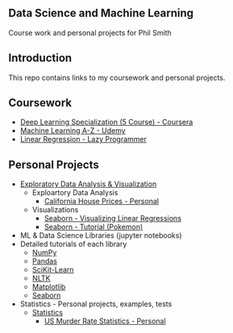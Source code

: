 ## Data Science and Machine Learning
Course work and personal projects for Phil Smith
##
## Introduction
This repo contains links to my coursework and personal projects. 
## Coursework 
  - [Deep Learning Specialization (5 Course) - Coursera](https://github.com/philtsmith570/deep-learning-coursera/blob/master/README.md)
  - [Machine Learning A-Z - Udemy](https://github.com/philtsmith570/Machine_Learning_A-Z/blob/master/README.md)
  - [Linear Regression - Lazy Programmer](https://github.com/philtsmith570/Linear-Regression-Lazy-Programmer/tree/master/Linear%20Regression%20LP)

## Personal Projects
  - [Exploratory Data Analysis & Visualization](https://github.com/philtsmith570/Exploratory-Data-Analysis_and_Visualizations/blob/master/README.md)
     - Exploartory Data Analysis
        - [California House Prices - Personal](https://github.com/philtsmith570/Exploratory-Data-Analysis_and_Visualizations/tree/master/EDA%20-%20CA%20Housing%20Prices/EDA-CA_Housing_Prices.py)
     - Visualizations
        - [Seaborn - Visualizing Linear Regressions](https://github.com/philtsmith570/Exploratory-Data-Analysis_and_Visualizations/tree/master/Seaborn%20-%20Visualizing%20Linear%20Regressions/seaborn-linear_reg.py)
        - [Seaborn - Tutorial (Pokemon)](https://github.com/philtsmith570/Exploratory-Data-Analysis_and_Visualizations/blob/master/Seaborn%20Tutorial/sns_tutorial1.py)
   - ML & Data Science Libraries (jupyter notebooks)    
   - Detailed tutorials of each library
        - [NumPy](https://github.com/philtsmith570/library-examples/blob/main/notebooks/libraries/NumPy.ipynb)
        - [Pandas](https://github.com/philtsmith570/library-examples/blob/main/notebooks/libraries/Pandas.ipynb)
        - [SciKit-Learn](https://github.com/philtsmith570/library-examples/blob/main/notebooks/libraries/Scikit-learn.ipynb)
        - [NLTK](https://github.com/philtsmith570/library-examples/blob/main/notebooks/libraries/NLTK.ipynb)
        - [Matplotlib](https://github.com/philtsmith570/library-examples/blob/main/notebooks/libraries/Matplotlib.ipynb)
        - [Seaborn](https://github.com/philtsmith570/library-examples/blob/main/notebooks/libraries/Seaborn.ipynb)
   - Statistics - Personal projects, examples, tests
      - [Statistics](https://github.com/philtsmith570/Statistics/blob/master/README.md)
        - [US Murder Rate Statistics - Personal](https://github.com/philtsmith570/Statistics/blob/master/States_Murder_Rate-Variability/StateMurderRate.py)

